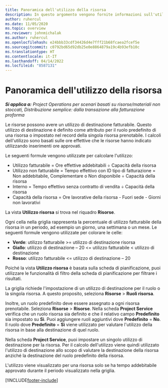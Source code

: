 ```yaml
---
title: Panoramica dell'utilizzo della risorsa
description: In questo argomento vengono fornite informazioni sull'utilizzo delle risorse in Project Operations.
author: ruhercul
ms.date: 11/05/2020
ms.topic: overview
ms.reviewer: johnmichalak
ms.author: ruhercul
ms.openlocfilehash: e24bbb33cdf34426d4e7fff21b68fcaea2fcef5e
ms.sourcegitcommit: c0792bd65d92db25e0e8864879a19c4b93efb10c
ms.translationtype: HT
ms.contentlocale: it-IT
ms.lasthandoff: 04/14/2022
ms.locfileid: "8587131"
---
```

# <a name="resource-utilization-overview"></a>Panoramica dell'utilizzo della risorsa

_**Si applica a:** Project Operations per scenari basati su risorse/materiali non stoccati, Distribuzione semplice: dalla transazione alla fatturazione proforma_

Le risorse possono avere un utilizzo di destinazione fatturabile. Questo utilizzo di destinazione è definito come attributo per il ruolo predefinito di una risorsa o impostato nel record della singola risorsa prenotabile. I calcoli dell'utilizzo sono basati sulle ore effettive che le risorse hanno indicato utilizzando inserimenti ore approvati.

Le seguenti formule vengono utilizzate per calcolare l'utilizzo:

  - Utilizzo fatturabile = Ore effettive addebitabili ÷ Capacità della risorsa
  - Utilizzo non fatturabile = Tempo effettivo con ID tipo di fatturazione = Non addebitabile, Complementare o Non disponibile ÷ Capacità della risorsa
  - Interno = Tempo effettivo senza contratto di vendita ÷ Capacità della risorsa
  - Capacità della risorsa = Ore lavorative della risorsa - Fuori sede - Giorni non lavorativi

La vista **Utilizzo risorsa** si trova nel riquadro **Risorse**.

Ogni cella nella griglia rappresenta la percentuale di utilizzo fatturabile della risorsa in un periodo, ad esempio un giorno, una settimana o un mese. Le seguenti formule vengono utilizzate per colorare le celle:

  - **Verde**: utilizzo fatturabile >= utilizzo di destinazione risorsa
  - **Giallo**: utilizzo di destinazione – 20 <= utilizzo fatturabile < utilizzo di destinazione
  - **Rosso**: utilizzo fatturabile <= utilizzo di destinazione – 20

Poiché la vista **Utilizzo risorsa** è basata sulla scheda di pianificazione, puoi utilizzare le funzionalità di filtro della scheda di pianificazione per filtrare i risultati.

La griglia richiede l'impostazione di un utilizzo di destinazione per il ruolo o la singola risorsa. A questo proposito, seleziona **Risorse** > **Ruoli risorsa**.

Inoltre, un ruolo predefinito deve essere assegnato a ogni risorsa prenotabile. Seleziona **Risorse** > **Risorse**. Nella scheda **Project Service** verifica che un ruolo risorsa sia definito e che il relativo campo **Predefinito** sia impostato su **Sì**. Puoi aggiungere ruoli aggiuntivi dove **Predefinito** = **No**. Il ruolo dove **Predefinito** = **Sì** viene utilizzato per valutare l'utilizzo della risorsa in base alla destinazione di quel ruolo.

Nella scheda **Project Service**, puoi impostare un singolo utilizzo di destinazione per la risorsa. Per il calcolo dell'utilizzo viene quindi utilizzato l'utilizzo di destinazione allo scopo di valutare la destinazione della risorsa anziché la destinazione del ruolo predefinito della risorsa.

L'utilizzo viene visualizzato per una risorsa solo se ha tempo addebitabile approvato durante il periodo visualizzato nella griglia.


[!INCLUDE[footer-include](../includes/footer-banner.md)]